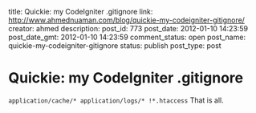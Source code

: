 title: Quickie: my CodeIgniter .gitignore
link: http://www.ahmednuaman.com/blog/quickie-my-codeigniter-gitignore/
creator: ahmed
description: 
post_id: 773
post_date: 2012-01-10 14:23:59
post_date_gmt: 2012-01-10 14:23:59
comment_status: open
post_name: quickie-my-codeigniter-gitignore
status: publish
post_type: post

# Quickie: my CodeIgniter .gitignore

` application/cache/* application/logs/* !*.htaccess ` That is all.